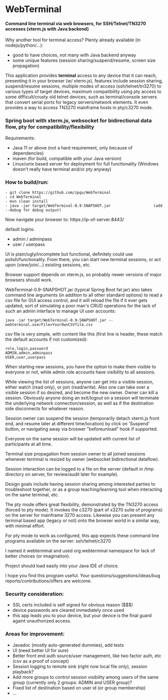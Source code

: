 # WebTerminal
#### Command line terminal via web browsers, for SSH/Telnet/TN3270 accesses (xterm.js with Java backend)

Why another tool for terminal access? Plenty already available (in nodejs/python/...):
* good to have choices, not many with Java backend anyway
* some unique features (session sharing/suspend/resume, screen size propagation)

This application provides **terminal** access to any device that it can reach, presenting it in your browser (w/ xterm.js),
features include session sharing, suspend/resume sessions, multiple modes of access (ssh/telnet/tn3270) to various types of target
devices, maximum compatibility using pty access to some difficult/crusty old telnet devices, such as terminal/console servers that
convert serial ports for legacy servers/network elements. It even provides a way to access TN3270 mainframe hosts in pty/c3270 mode.

### Spring boot with xterm.js, websocket for bidirectional data flow, pty for compatibility/flexibility

Requirements:

  - Java 11 or above (not a hard requirement, only because of dependencies)
  - maven (for build, compatible with your Java version)
  - Linux/unix based server for deployment for full functionality (Windows doesn't really have terminal and/or pty anyway)
  
### How to build/run:

```
- git clone https://github.com/zpgu/WebTerminal
- cd WebTerminal
- mvn clean install
- java -jar target/WebTerminal-0.9-SNAPSHOT.jar                   (add --debug for debug output)
```

Now navigate your browser to:
   https://ip-of-server:8443/
   
default logins:
  - admin / adminpass
  - user / userpass
   
UI is plain/ugly/incomplete but functional, definitely could use polish/functionality. From there, you can start new terminal sessions,
or act upon (view/join/...) existing sessions, etc.

Browser support depends on xterm.js, so probably newer versions of major browsers should work.

WebTerminal-0.9-SNAPSHOT.jar (typical Spring Boot fat jar) also takes command line arguments (in addition to all other standard options)
to read a csv file for GUI access control, and it will reload the file if it ever gets updated, sort of simulating a poor 
man's CRUD operations for the lack of such an admin interface to manage UI user accounts:

   `java -jar target/WebTerminal-0.9-SNAPSHOT.jar --webterminal.userFile=YourOwnCSVfile.csv`

csv file is very simple, with content like this (first line is header, these match the default accounts if not customized):
```
role,login,password
ADMIN,admin,adminpass
USER,user,userpass
```

When starting new sessions, you have the option to make them visible to everyone or not, while admin role accounts have visibility to all sessions.

While viewing the list of sessions, anyone can get into a visible session, either watch (read only), or join (read/write). Also
one can take over a visible session if so desired, and become the new owner. Owner can kill a session. Obviously anyone doing
an exit/logout on a session will terminate the underlying network connection/session, as well as if the destination side disconnects for whatever reason.

Session owner can suspend the session (temporarily detach xterm.js front end, and resume later at different time/location) by click on
'Suspend' button, or navigating away via broswer "beforeunload" hook if supported.

Everyone on the same session will be updated with current list of participants at all time.

Terminal size propagation from session owner to all joined sessions whenever terminal is resized by owner (websocket bidirectional dataflow).

Session interaction can be logged to a file on the server (default in /tmp directory on server, for review/audit later for example).

Design goals include having session sharing among interested parties to troubleshoot together, or as a group teaching/learning tool
when interacting on the same terminal, etc.

The pty mode offers great flexibility, demonstrated by the TN3270 access (forced to pty mode). It invokes the c3270 (part of x3270 suite
of programs) on the server for mainframe 3270 access. Likewise you can present any terminal based app (legacy or not) onto the browser
world in a similar way, with minimal effort.

For pty mode to work as configured, this app expects these command line programs available on the server: ssh/telnet/c3270

I named it webterminal and used org.webterminal namespace for lack of better choices (or imagination).

Project should load easily into your Java IDE of choice.

I hope you find this program useful. Your questions/suggestions/ideas/bug reports/contributions/offers are welcome.

### Security consideration:
* SSL certs included is self signed for obvious reason ($$$)
* device passwords are cleared immediately once used
* this app leads you to your device, but your device is the final guard againt unauthorized access.

### Areas for improvement:
* Javadoc (mostly auto-generated dummies), add tests
* UI (need better UI for sure)
* Better front end auth source/user management, like two factor auth, etc (csv as a proof of concept)
* Session logging to remote sink (right now local file only), session playback?
* Add more groups to control session visibility among users of the same group (currently only 2 groups: ADMIN and USER group)?
* Fixed list of destination based on user id (or group membership)
* ...
